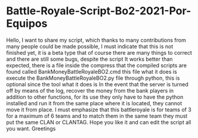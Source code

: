 # Battle-Royale-Script-Bo2-2021-Por-Equipos

Hello, I want to share my script, which thanks to many contributions from many people could be made possible, 
I must indicate that this is not finished yet, it is a beta type that of course there are many things to correct 
and there are still some bugs, despite the script It works better than expected, there is a file inside the compress 
that the compiled scripts are found called BankMoneyBattleRoyaleBO2.cmd this file what it does is execute the 
BankMoneyBattleRoyaleBO2.py file through python, this is optional since the tool what it does is In the event that the 
server is turned off by means of the log, recover the money from the bank players in addition to other functions, for
its use they only have to have the python installed and run it from the same place where it is located, they cannot move 
it from place. I must emphasize that this battleroyale is for teams of 3 for a maximum of 6 teams and to match them in 
the same team they must put the same CLAN or CLANTAG. Hope you like it and can edit the script all you want. Greetings
